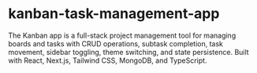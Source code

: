 # kanban-task-management-app
The Kanban app is a full-stack project management tool for managing boards and tasks with CRUD operations, subtask completion, task movement, sidebar toggling, theme switching, and state persistence. Built with React, Next.js, Tailwind CSS, MongoDB, and TypeScript.
